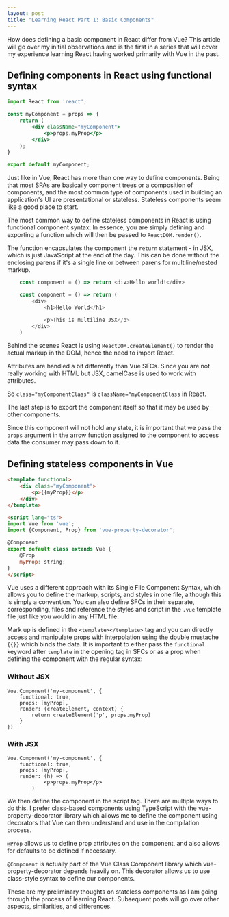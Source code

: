 ```yaml
---
layout: post
title: "Learning React Part 1: Basic Components"
---
```

How does defining a basic component in React differ from Vue? This article will go over my initial observations and is the first in a series that will cover my experience learning React having worked primarily with Vue in the past.

## Defining components in React using functional syntax

```jsx
import React from 'react';

const myComponent = props => {
    return (
        <div className="myComponent">
            <p>props.myProp</p>
        </div>
    );
}

export default myComponent;
```

Just like in Vue, React has more than one way to define components. Being that most SPAs are basically component trees or a composition of components, and the most common type of components used in building an application's UI are presentational or stateless. Stateless components seem like a good place to start.

The most common way to define stateless components in React is using functional component syntax. In essence, you are simply defining and exporting a function which will then be passed to ```ReactDOM.render()```.

The function encapsulates the component the ```return``` statement - in JSX, which is just JavaScript at the end of the day. This can be done without the enclosing parens if it's a single line or between parens for multiline/nested markup.

```JavaScript
    const component = () => return <div>Hello world!</div>
```

```JavaScript
    const component = () => return (
        <div>
            <h1>Hello World</h1>

            <p>This is multiline JSX</p>
        </div>
    )
```

Behind the scenes React is using `ReactDOM.createElement()` to render the actual markup in the DOM, hence the need to import React.

Attributes are handled a bit differently than Vue SFCs. Since you are not really working with HTML but JSX, camelCase is used to work with attributes.

So ```class="myComponentClass"``` is ```className="myComponentClass``` in React.

The last step is to export the component itself so that it may be used by other components.

Since this component will not hold any state, it is important that we pass the ```props``` argument in the arrow function assigned to the component to access data the consumer may pass down to it.

## Defining stateless components in Vue

```html
<template functional>
    <div class="myComponent">
        <p>{{myProp}}</p>
    </div>
</template>

<script lang="ts">
import Vue from 'vue';
import {Component, Prop} from 'vue-property-decorator';

@Component
export default class extends Vue {
    @Prop
    myProp: string;
}
</script>
```

Vue uses a different approach with its Single File Component Syntax, which allows you to define the markup, scripts, and styles in one file, although this is simply a convention. You can also define SFCs in their separate, corresponding, files and reference the styles and script in the ```.vue``` template file just like you would in any HTML file.

Mark up is defined in the ```<template></template>``` tag and you can directly access and manipulate props with interpolation using the double mustache ```{{}}``` which binds the data. It is important to either pass the `functional` keyword after `template` in the opening tag in SFCs or as a prop when defining the component with the regular syntax:

### Without JSX

```vue
Vue.Component('my-component', {
    functional: true,
    props: [myProp],
    render: (createElement, context) {
        return createElement('p', props.myProp)
    }
})
```

### With JSX

```vue
Vue.Component('my-component', {
    functional: true,
    props: [myProp],
    render: (h) => (
            <p>props.myProp</p>
        )
```

We then define the component in the script tag. There are multiple ways to do this. I prefer class-based components using TypeScript with the vue-property-decorator library which allows me to define the component using decorators that Vue can then understand and use in the compilation process.

```@Prop``` allows us to define prop attributes on the component, and also allows for defaults to be defined if necessary.

```@Component``` is actually part of the Vue Class Component library which vue-property-decorator depends heavily on. This decorator allows us to use class-style syntax to define our components.

These are my preliminary thoughts on stateless components as I am going through the process of learning React. Subsequent posts will go over other aspects, similarities, and differences.

